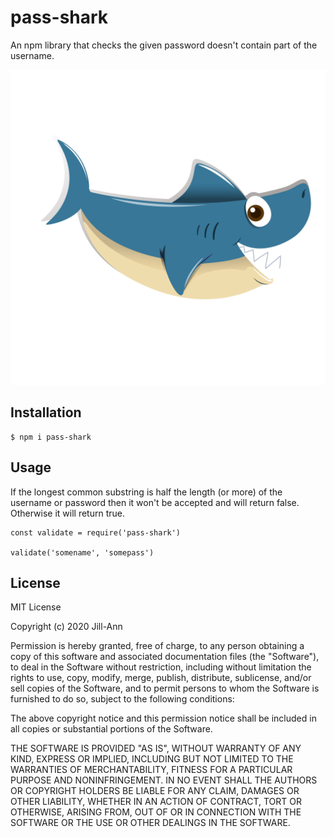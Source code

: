 # pass-shark

An npm library that checks the given password doesn't contain part of the username.

![Image of Shark](/images/cartoon-shark.png)

## Installation

```
$ npm i pass-shark
```

## Usage

If the longest common substring is half the length (or more) of the username or password then it won't be accepted and will return false. Otherwise it will return true.

```
const validate = require('pass-shark')

validate('somename', 'somepass')
```

## License

MIT License

Copyright (c) 2020 Jill-Ann

Permission is hereby granted, free of charge, to any person obtaining a copy
of this software and associated documentation files (the "Software"), to deal
in the Software without restriction, including without limitation the rights
to use, copy, modify, merge, publish, distribute, sublicense, and/or sell
copies of the Software, and to permit persons to whom the Software is
furnished to do so, subject to the following conditions:

The above copyright notice and this permission notice shall be included in all
copies or substantial portions of the Software.

THE SOFTWARE IS PROVIDED "AS IS", WITHOUT WARRANTY OF ANY KIND, EXPRESS OR
IMPLIED, INCLUDING BUT NOT LIMITED TO THE WARRANTIES OF MERCHANTABILITY,
FITNESS FOR A PARTICULAR PURPOSE AND NONINFRINGEMENT. IN NO EVENT SHALL THE
AUTHORS OR COPYRIGHT HOLDERS BE LIABLE FOR ANY CLAIM, DAMAGES OR OTHER
LIABILITY, WHETHER IN AN ACTION OF CONTRACT, TORT OR OTHERWISE, ARISING FROM,
OUT OF OR IN CONNECTION WITH THE SOFTWARE OR THE USE OR OTHER DEALINGS IN THE
SOFTWARE.

<!-- <a href='https://pngtree.com/so/shark-clipart'>shark clipart png from pngtree.com</a> -->
